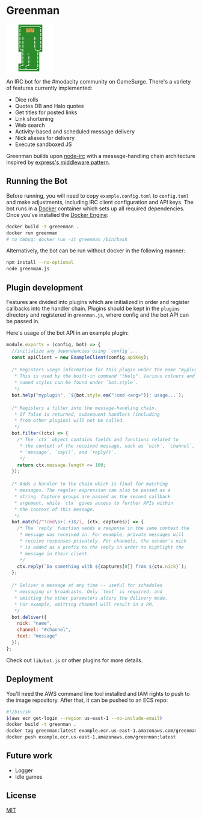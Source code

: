 # Greenman

![](greenman.png)

An IRC bot for the #modacity community on GameSurge. There's a variety of features currently implemented:

* Dice rolls
* Quotes DB and Halo quotes
* Get titles for posted links
* Link shortening
* Web search
* Activity-based and scheduled message delivery
* Nick aliases for delivery
* Execute sandboxed JS

Greenman builds upon [node-irc](https://github.com/martynsmith/node-irc) with a message-handling chain architecture inspired by [express's middleware pattern](http://expressjs.com/).

## Running the Bot
Before running, you will need to copy `example.config.toml` to `config.toml` and make adjustments, including IRC client configuration and API keys. The bot runs in a [Docker](https://www.docker.com/) container which sets up all required dependencies. Once you've installed the [Docker Engine](https://docs.docker.com/engine/installation/):

```sh
docker build -t greeenman .
docker run greenman
# to debug: docker run -it greenman /bin/bash
```

Alternatively, the bot can be run without docker in the following manner:
```sh
npm install --no-optional
node greenman.js
```

## Plugin development
Features are divided into plugins which are initialized in order and register callbacks into the handler chain. Plugins should be kept in the `plugins` directory and registered in `greenman.js`, where config and the bot API can be passed in.

Here's usage of the bot API in an example plugin:

```js
module.exports = (config, bot) => {
  //initialize any dependencies using `config`...
  const apiClient = new ExampleClient(config.apiKey);

  /* Registers usage information for this plugin under the name "myplugin".
   * This is used by the built-in command "!help". Various colours and
   * named styles can be found under `bot.style`.
   */
  bot.help("myplugin", `${bot.style.em("!cmd <arg>")}: usage...`);

  /* Registers a filter into the message-handling chain.
   * If false is returned, subsequent handlers (including
   * from other plugins) will not be called.
   */
  bot.filter((ctx) => {
    /* The `ctx` object contains fields and functions related to
     * the context of the received message, such as `nick`, `channel`,
     * `message`, `say()`, and `reply()`.
     */
    return ctx.message.length <= 100;
  });

  /* Adds a handler to the chain which is final for matching
   * messages. The regular expression can also be passed as a
   * string. Capture groups are passed as the second callback
   * argument, while `ctx` gives access to further APIs within
   * the context of this message.
   */
  bot.match(/^!cmd\s+(.+)$/i, (ctx, captures)) => {
    /* The `reply` function sends a response in the same context the
     * message was received in. For example, private messages will
     * receive responses privately. For channels, the sender's nick
     * is added as a prefix to the reply in order to highlight the
     * message in their client.
     */
    ctx.reply(`Do something with ${captures[0]} from ${ctx.nick}`);
  };

  /* Deliver a message at any time -- useful for scheduled
   * messaging or broadcasts. Only `text` is required, and
   * omitting the other parameters alters the delivery mode.
   * For example, omitting channel will result in a PM.
   */
  bot.deliver({
    nick: "name",
    channel: "#channel",
    text: "message"
  });
};
```

Check out `lib/bot.js` or other plugins for more details.

## Deployment
You'll need the AWS command line tool installed and IAM rights to push to the image repository. After that, it can be pushed to an ECS repo:

```sh
#!/bin/sh
$(aws ecr get-login --region us-east-1 --no-include-email)
docker build -t greenman .
docker tag greenman:latest example.ecr.us-east-1.amazonaws.com/greenman:latest
docker push example.ecr.us-east-1.amazonaws.com/greenman:latest
```

## Future work

* Logger
* Idle games

## License
[MIT](http://opensource.org/licenses/mit-license.php)
